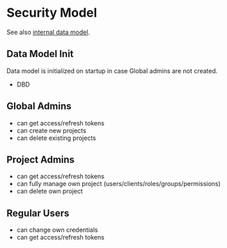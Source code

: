 # Security Model
See also [internal data model](authx-data-model.md).

## Data Model Init
Data model is initialized on startup in case Global admins are not created. 
* DBD

## Global Admins
* can get access/refresh tokens
* can create new projects
* can delete existing projects

## Project Admins
* can get access/refresh tokens
* can fully manage own project (users/clients/roles/groups/permissions)
* can delete own project

## Regular Users
* can change own credentials
* can get access/refresh tokens
